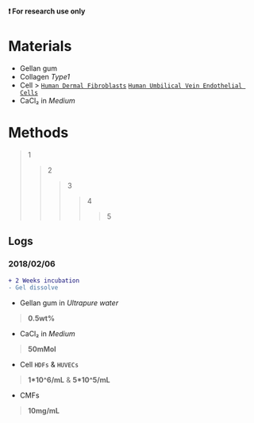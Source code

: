  **:exclamation: For research use only**
</br>

# Materials
- Gellan gum
- Collagen *Type1*
- Cell > [`Human Dermal Fibroblasts`](https://en.wikipedia.org/wiki/Dermal_fibroblast "HDFs") [`Human Umbilical Vein Endothelial Cells`](https://en.wikipedia.org/wiki/Human_umbilical_vein_endothelial_cell "HUVECs")
- CaCl₂ in *Medium*

# Methods
<!-- 待编辑横向流程图  -->
>1
>>2
>>>3
>>>>4
>>>>>5




## Logs
### 2018/02/06

```diff
+ 2 Weeks incubation
- Gel dissolve
``` 
<!-- highlight -->

- Gellan gum in *Ultrapure water* 
> **0.5wt%**  
- CaCl₂ in *Medium* 
> **50mMol**
- Cell `HDFs` & `HUVECs`
> **1*10^6/mL** & **5*10^5/mL**
- CMFs 
> **10mg/mL**
